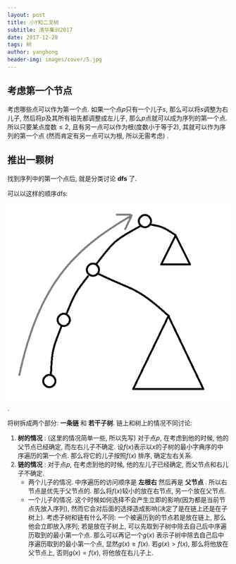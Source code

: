 ```yaml
---
layout: post
title: 小Y和二叉树
subtitle: 清华集训2017
date: 2017-12-28
tags: 树
author: yanghong
header-img: images/cover/5.jpg
---
```


## 考虑第一个节点

考虑哪些点可以作为第一个点. 如果一个点$p$只有一个儿子$s$, 那么可以将$s$调整为右儿子, 然后将$p$及其所有祖先都调整成左儿子, 那么$p$点就可以成为序列的第一个点. 所以只要某点度数$\le 2$, 且有另一点可以作为根(度数小于等于2), 其就可以作为序列的第一个点 (然而肯定有另一点可以为根, 所以无需考虑) . 


## 推出一颗树

找到序列中的第一个点后, 就是分类讨论 **dfs** 了. 

可以以这样的顺序dfs: 

![](/images/2017-12-28-清华集训2017小Y和二叉树pic1.png) .

将树拆成两个部分: **一条链** 和 **若干子树**. 链上和树上的情况不同讨论:

1.  **树的情况** : (这里的情况简单一些, 所以先写) 
    对于点$p$, 在考虑到他的时候, 他的父节点已经确定, 而左右儿子不确定. 设$f(x)$表示以$x$的子树的最小字典序的中序遍历的第一个点. 那么将它的儿子按照$f(x)$ 排序, 确定左右关系. 
2.  **链的情况** : 
    对于点$p$, 在考虑到他的时候, 他的左儿子已经确定, 而父节点和右儿子不确定.
    + 两个儿子的情况. 中序遍历的访问顺序是 **左根右** 然后再是 **父节点** . 所以右节点是优先于父节点的. 那么将$f(x)$较小的放在右节点, 另一个放在父节点. 
    + 一个儿子的情况. 这个时候如何选择不会产生立即的影响(因为都是当前节点先放入序列), 然而它会对后面的选择造成影响(决定了是在链上还是在子树上). 考虑子树和链有什么不同: 一个被遍历到的节点若是放在链上, 那么他会立即放入序列; 若是放在子树上, 可以先取到子树中除去自己后中序遍历取到的最小第一个点. 那么可以再记一个$g(x)$ 表示子树中除去自己后中序遍历取到的最小第一个点, 显然$g(x) \ge f(x)$. 若$g(x) > f(x)$, 那么将他放在父节点上, 否则$g(x) = f(x)$, 将他放在右儿子上. 


